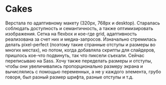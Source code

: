 # Cakes
Верстала по адаптивному макету (320px, 768px и desktop). 
Старалась соблюдать доступность и семантичность, а также оптимизировать изображения. 
Сетка на flexbox и кое-где grid, адаптивность реализована за счет них и медиа-запросов.
Изначально стремилась делать pixel-perfect (поэтому такие странные отступы и размеры во многих местах), но потом, когда добавляла скрипты для слайдеров, пришлось кое-что подвинуть, так что пиксели съехали. 
Сейчас переписываю на Sass. Хочу также переделать размеры и отступы, чтобы они увеличивались пропорционально размеру экрана и вычислялись с помощью переменных, а не у каждого элемента, грубо говоря, был разный размер шрифта, разные отступы и т.д.
